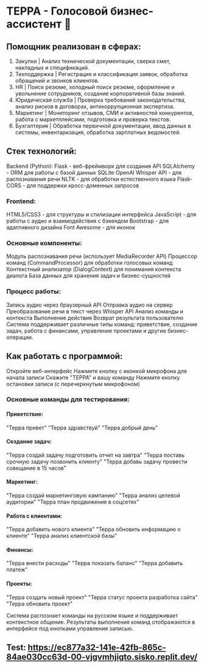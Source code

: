 # ТЕРРА - Голосовой бизнес-ассистент 🤖
## Помощник реализован в сферах:
1. Закупки | Анализ технической документации, сверка смет,
накладных и спецификаций.
2. Техподдержка | Регистрация и классификация заявок,
обработка обращений и звонков клиентов.
3. HR | Поиск резюме, холодный поиск резюме, оформление и
увольнение сотрудников, создание корпоративной базы знаний.
4. Юридическая служба | Проверка требований
законодательства, анализ рисков в договорах, антикоррупционная
экспертиза.
5. Маркетинг | Мониторинг отзывов, СМИ и активностей
конкурентов, работа с маркетплейсами, подготовка и проверка текстов.
6. Бухгалтерия | Обработка первичной документации, ввод
данных в системы, инвентаризация, обработка зарплатных ведомостей.

## Стек технологий:

Backend (Python):
Flask - веб-фреймворк для создания API
SQLAlchemy - ORM для работы с базой данных SQLite
OpenAI Whisper API - для распознавания речи
NLTK - для обработки естественного языка
Flask-CORS - для поддержки кросс-доменных запросов
### Frontend:
HTML5/CSS3 - для структуры и стилизации интерфейса
JavaScript - для работы с аудио и взаимодействия с бэкендом
Bootstrap - для адаптивного дизайна
Font Awesome - для иконок
### Основные компоненты:
Модуль распознавания речи (использует MediaRecorder API)
Процессор команд (CommandProcessor) для обработки голосовых команд
Контекстный анализатор (DialogContext) для понимания контекста диалога
База данных для хранения задач и бизнес-сущностей
### Процесс работы:
Запись аудио через браузерный API
Отправка аудио на сервер
Преобразование речи в текст через Whisper API
Анализ команды и контекста
Выполнение действия
Возврат результата пользователю
Система поддерживает различные типы команд: приветствие, создание задач, работа с финансами, управление проектами и другие бизнес-операции.

## Как работать с программой:

Откройте веб-интерфейс
Нажмите кнопку с иконкой микрофона для начала записи
Скажите "ТЕРРА" и вашу команду
Нажмите кнопку остановки записи (с перечеркнутым микрофоном)

### Основные команды для тестирования:

#### Приветствие:
"Терра привет"
"Терра здравствуй"
"Терра добрый день"
#### Создание задач:
"Терра создай задачу подготовить отчет на завтра"
"Терра поставь срочную задачу позвонить клиенту"
"Терра добавь задачу провести совещание в 15 часов"
#### Маркетинг:
"Терра создай маркетинговую кампанию"
"Терра анализ целевой аудитории"
"Терра план продвижения в соцсетях"
#### Работа с клиентами:
"Терра добавить нового клиента"
"Терра обновить информацию о клиенте"
"Терра анализ клиентской базы"
#### Финансы:
"Терра внести расходы"
"Терра показать баланс"
"Терра добавить платеж"
#### Проекты:
"Терра создать новый проект"
"Терра статус проекта разработка сайта"
"Терра обновить проект"

Система распознает команды на русском языке и поддерживает контекстное общение. Результаты выполнения команд отображаются в интерфейсе под кнопками управления записью.

## Test: https://ec877a32-141e-42fb-865c-84ae030cc63d-00-vjgvmhjigto.sisko.replit.dev/
